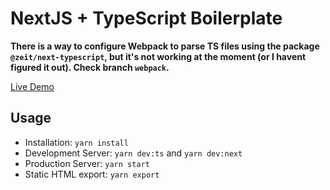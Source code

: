 # NextJS + TypeScript Boilerplate

**There is a way to configure Webpack to parse TS files using the package `@zeit/next-typescript`, but it's not working at the moment (or I havent figured it out). Check branch `webpack`.**

[Live Demo](https://nextjs-typescript-boilerplate.surge.sh)

## Usage

* Installation: `yarn install`
* Development Server: `yarn dev:ts` and `yarn dev:next`
* Production Server: `yarn start`
* Static HTML export: `yarn export`
